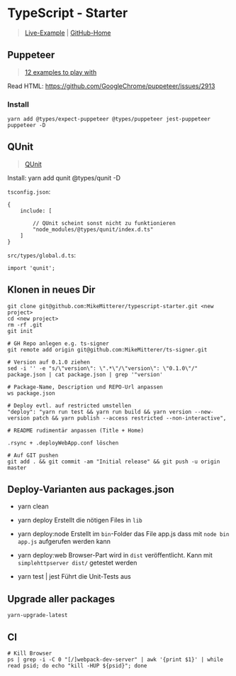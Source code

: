 # TypeScript - Starter
> [Live-Example](http://tsstarter.example.mikemitterer.at/) | [GitHub-Home](https://github.com/MikeMitterer/typescript-starter)

## Puppeteer
> [12 examples to play with](https://www.aymen-loukil.com/en/blog-en/google-puppeteer-tutorial-with-examples/)

Read HTML: https://github.com/GoogleChrome/puppeteer/issues/2913

### Install

    yarn add @types/expect-puppeteer @types/puppeteer jest-puppeteer puppeteer -D

## QUnit
> [QUnit](http://qunitjs.com/)

Install:
    yarn add qunit @types/qunit -D
    
`tsconfig.json`:

    {
        include: [
        
            // QUnit scheint sonst nicht zu funktionieren
            "node_modules/@types/qunit/index.d.ts"
        ]
    }

`src/types/global.d.ts`:

    import 'qunit';    

## Klonen in neues Dir

    git clone git@github.com:MikeMitterer/typescript-starter.git <new project> 
    cd <new project>
    rm -rf .git
    git init

    # GH Repo anlegen e.g. ts-signer
    git remote add origin git@github.com:MikeMitterer/ts-signer.git

    # Version auf 0.1.0 ziehen
    sed -i '' -e "s/\"version\": \".*\"/\"version\": \"0.1.0\"/" package.json | cat package.json | grep '"version'
    
    # Package-Name, Description und REPO-Url anpassen
    ws package.json
    
    # Deploy evtl. auf restricted umstellen
    "deploy": "yarn run test && yarn run build && yarn version --new-version patch && yarn publish --access restricted --non-interactive",
    
    # README rudimentär anpassen (Title + Home) 
    
    .rsync + .deployWebApp.conf löschen
    
    # Auf GIT pushen
    git add . && git commit -am "Initial release" && git push -u origin master       
     
## Deploy-Varianten aus packages.json

   - yarn clean
   
   - yarn deploy 
   Erstellt die nötigen Files in `lib`
   
   - yarn deploy:node
   Erstellt im `bin`-Folder das File app.js dass mit `node bin app.js` aufgerufen werden kann
   
   - yarn deploy:web
   Browser-Part wird in `dist` veröffentlicht. Kann mit `simplehttpserver dist/` getestet werden
   
   - yarn test | jest
   Führt die Unit-Tests aus
   
   
## Upgrade aller packages

    yarn-upgrade-latest
    
## CI

    # Kill Browser
    ps | grep -i -C 0 "[/]webpack-dev-server" | awk '{print $1}' | while read psid; do echo "kill -HUP ${psid}"; done    






